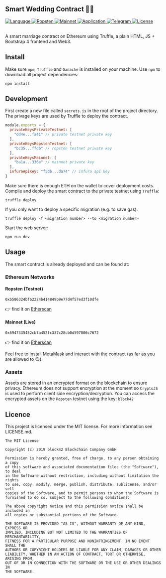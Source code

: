 ## Smart Wedding Contract 🤵👰

<div>
  <a href="#">
    <img src="https://img.shields.io/badge/language-solidity-brightgreen.svg" alt="Language" />
  </a>
  <a href="https://ropsten.etherscan.io/address/0xb586324bf62224b414849b9e77d4f57ed3f10dfe#code">
    <img src="https://img.shields.io/badge/contract-ropsten-orange.svg" alt="Ropsten" />
  </a>
  <a href="https://etherscan.io/address/0x6947335452cb7a452fc337c28cb0d597806c7672#code">
    <img src="https://img.shields.io/badge/contract-mainnet-brightgreen.svg" alt="Mainnet" />
  </a>
  <a href="https://block42.uber.space/smart-wedding-contract/">
    <img src="https://img.shields.io/badge/application-live-e91e63.svg" alt="Application" />
  </a>
  <a href="https://t.me/block42_crypto">
    <img src="https://img.shields.io/badge/chat-telegram-0088cc.svg" alt="Telegram" />
  </a>
  <a href="#">
    <img src="https://img.shields.io/badge/license-MIT-green.svg" alt="License" />
  </a>
</div>

<br />

A smart marriage contract on Ethereum using Truffle, a plain HTML, JS + Bootstrap 4 frontend and Web3.

## Install

Make sure `npm`, `Truffle` and `Ganache` is installed on your machine. Use `npm` to download all project dependencies:

```
npm install
```

## Development

First create a new file called `secrets.js` in the root of the project directory. The privage keys are used by Truffle to deploy the contract.

```js
module.exports = {
  privateKeysPrivateTestnet: [
    "dd4e...fa41" // private testnet private key
  ],
  privateKeysRopstenTestnet: [
    "bc35...ffd6" // ropsten testnet private key
  ],
  privateKeysMainnet: [
    "ba1a...336e" // mainnet private key
  ],
  infuraApiKey: "f5db...da74" // infura api key
}
```

Make sure there is enough ETH on the wallet to cover deployment costs. Compile and deploy the smart contract to the private testnet using `Truffle`:

```
truffle deploy
```

If you only want to deploy a specific migration (e.g. to save gas):

```
truffle deploy -f <migration number> --to <migration number>
```

Start the web server:

```
npm run dev
```

## Usage

The smart contract is already deployed and can be found at:

### Ethereum Networks

#### Ropsten (Testnet)

```solidity
0xb586324bf62224b414849b9e77d4f57ed3f10dfe
```

👉 find it on [Etherscan](https://ropsten.etherscan.io/address/0xb586324bf62224b414849b9e77d4f57ed3f10dfe#code)

#### Mainnet (Live)

```solidity
0x6947335452cb7a452fc337c28cb0d597806c7672
```

👉 find it on [Etherscan](https://etherscan.io/address/0x6947335452cb7a452fc337c28cb0d597806c7672#code)

Feel free to install MetaMask and interact with the contract (as far as you are allowed to 😉).

### Assets

Assets are stored in an encrypted format on the blockchain to ensure privacy. Ethereum does not support encryption at the moment so `CryptoJS` is used to perform client side encryption/decryption. You can access the encrypted assets on the `Ropsten` testnet using the key: `block42`

## Licence

This project is licensed under the MIT license. For more information see LICENSE.md.

```
The MIT License

Copyright (c) 2019 block42 Blockchain Company GmbH

Permission is hereby granted, free of charge, to any person obtaining a copy
of this software and associated documentation files (the "Software"), to deal
in the Software without restriction, including without limitation the rights
to use, copy, modify, merge, publish, distribute, sublicense, and/or sell
copies of the Software, and to permit persons to whom the Software is
furnished to do so, subject to the following conditions:

The above copyright notice and this permission notice shall be included in
all copies or substantial portions of the Software.

THE SOFTWARE IS PROVIDED "AS IS", WITHOUT WARRANTY OF ANY KIND, EXPRESS OR
IMPLIED, INCLUDING BUT NOT LIMITED TO THE WARRANTIES OF MERCHANTABILITY,
FITNESS FOR A PARTICULAR PURPOSE AND NONINFRINGEMENT. IN NO EVENT SHALL THE
AUTHORS OR COPYRIGHT HOLDERS BE LIABLE FOR ANY CLAIM, DAMAGES OR OTHER
LIABILITY, WHETHER IN AN ACTION OF CONTRACT, TORT OR OTHERWISE, ARISING FROM,
OUT OF OR IN CONNECTION WITH THE SOFTWARE OR THE USE OR OTHER DEALINGS IN
THE SOFTWARE.
```
